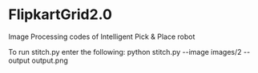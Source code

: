 # FlipkartGrid2.0
Image Processing codes of Intelligent Pick &amp; Place robot

To run stitch.py enter the following: python stitch.py --image images/2 --output output.png
